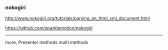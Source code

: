 ### nokogiri

http://www.nokogiri.org/tutorials/parsing_an_html_xml_document.html

https://github.com/sparklemotion/nokogiri

---

more,
Presenter methods
multi methods



